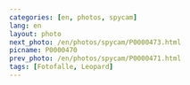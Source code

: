 ```yaml
---
categories: [en, photos, spycam]
lang: en
layout: photo
next_photo: /en/photos/spycam/P0000473.html
picname: P0000470
prev_photo: /en/photos/spycam/P0000471.html
tags: [Fotofalle, Leopard]
---
```

